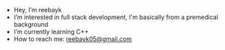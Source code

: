- Hey, I’m reebayk
- I’m interested in full stack development, I'm basically from a premedical background
- I’m currently learning C++
- How to reach me: reebayk05@gmail.com
  

<!---
reebayk/reebayk is a ✨ special ✨ repository because its `README.md` (this file) appears on your GitHub profile.
You can click the Preview link to take a look at your changes.
--->
